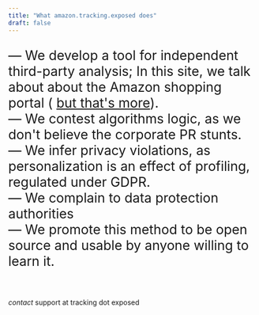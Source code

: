 ```yaml
---
title: "What amazon.tracking.exposed does"
draft: false
---
```


<div style="font-size:1.9em">


— We develop a tool for independent third-party analysis; In this site, we talk about about the Amazon shopping portal ( <a href="https://tracking.exposed">but that's more</a>).
<br>
— We contest algorithms logic, as we don't believe the corporate PR stunts.
<br>
— We infer privacy violations, as personalization is an effect of profiling, regulated under GDPR.
<br>
— We complain to data protection authorities
<br>
— We promote this method to be open source and usable by anyone willing to learn it.
<br>
<br>

</div>

_contact_ support at tracking dot exposed
